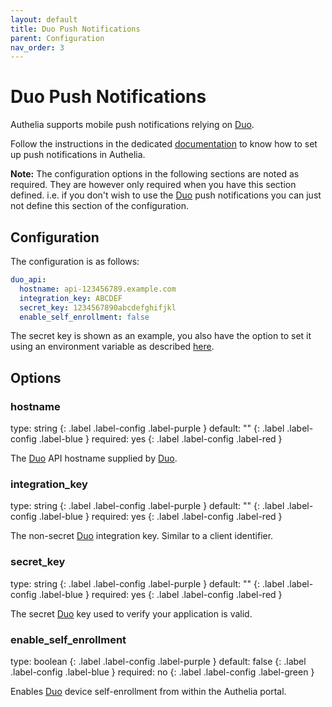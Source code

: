```yaml
---
layout: default
title: Duo Push Notifications
parent: Configuration
nav_order: 3
---
```


# Duo Push Notifications

Authelia supports mobile push notifications relying on [Duo].

Follow the instructions in the dedicated [documentation](../features/2fa/push-notifications.md)
to know how to set up push notifications in Authelia.

**Note:** The configuration options in the following sections are noted as required. They are however only required when
you have this section defined. i.e. if you don't wish to use the [Duo] push notifications you can just not define this
section of the configuration.

## Configuration

The configuration is as follows:
```yaml
duo_api:
  hostname: api-123456789.example.com
  integration_key: ABCDEF
  secret_key: 1234567890abcdefghifjkl
  enable_self_enrollment: false
```

The secret key is shown as an example, you also have the option to set it using an environment
variable as described [here](./secrets.md).

## Options

### hostname
<div markdown="1">
type: string
{: .label .label-config .label-purple } 
default: ""
{: .label .label-config .label-blue }
required: yes
{: .label .label-config .label-red }
</div>

The [Duo] API hostname supplied by [Duo].

### integration_key
<div markdown="1">
type: string
{: .label .label-config .label-purple } 
default: ""
{: .label .label-config .label-blue }
required: yes
{: .label .label-config .label-red }
</div>

The non-secret [Duo] integration key. Similar to a client identifier.

### secret_key
<div markdown="1">
type: string
{: .label .label-config .label-purple } 
default: ""
{: .label .label-config .label-blue }
required: yes
{: .label .label-config .label-red }
</div>

The secret [Duo] key used to verify your application is valid.

### enable_self_enrollment
<div markdown="1">
type: boolean
{: .label .label-config .label-purple } 
default: false
{: .label .label-config .label-blue }
required: no
{: .label .label-config .label-green }
</div>

Enables [Duo] device self-enrollment from within the Authelia portal.

[Duo]: https://duo.com/
